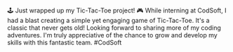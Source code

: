 🕹️ Just wrapped up my Tic-Tac-Toe project! 🎮 While interning at CodSoft, I had a blast creating a simple yet engaging game of Tic-Tac-Toe. It's a classic that never gets old! Looking forward to sharing more of my coding adventures. I'm truly appreciative of the chance to grow and develop my skills with this fantastic team. #CodSoft